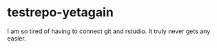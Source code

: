 # testrepo-yetagain

I am so tired of having to connect git and rstudio. It truly never gets any easier. 
